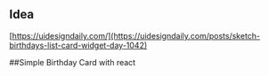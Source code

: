 ## Idea

[https://uidesigndaily.com/](https://uidesigndaily.com/posts/sketch-birthdays-list-card-widget-day-1042)

##Simple Birthday Card with react
